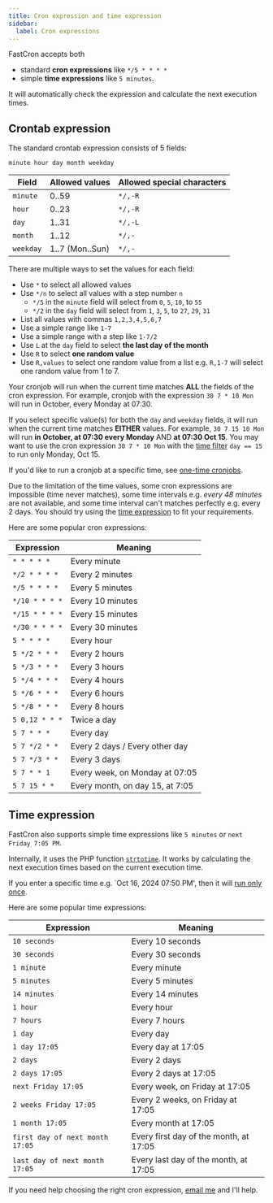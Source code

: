 ```yaml
---
title: Cron expression and time expression
sidebar:
  label: Cron expressions
---
```


FastCron accepts both

- standard **cron expressions** like `*/5 * * * *`
- simple **time expressions** like `5 minutes`.

It will automatically check the expression and calculate the next execution times.

## Crontab expression

The standard crontab expression consists of 5 fields:

```
minute hour day month weekday
```

| Field     | Allowed values  | Allowed special characters |
| --------- | --------------- | -------------------------- |
| `minute`  | 0..59           | `*/,-R`                    |
| `hour`    | 0..23           | `*/,-R`                    |
| `day`     | 1..31           | `*/,-L`                    |
| `month`   | 1..12           | `*/,-`                     |
| `weekday` | 1..7 (Mon..Sun) | `*/,-`                     |

There are multiple ways to set the values for each field:

- Use `*` to select all allowed values
- Use `*/n` to select all values with a step number `n`
  - `*/5` in the `minute` field will select from `0`, `5`, `10`, to `55`
  - `*/2` in the `day` field will select from `1`, `3`, `5`, to `27`, `29`, `31`
- List all values with commas `1,2,3,4,5,6,7`
- Use a simple range like `1-7`
- Use a simple range with a step like `1-7/2`
- Use `L` at the `day` field to select **the last day of the month**
- Use `R` to select **one random value**
- Use `R,values` to select one random value from a list e.g. `R,1-7` will select one random value from 1 to 7.

Your cronjob will run when the current time matches **ALL** the fields of the cron expression.
For example, cronjob with the expression `30 7 * 10 Mon` will run in October, every Monday at 07:30.

If you select specific value(s) for both the `day` and `weekday` fields, it will run when the current time matches **EITHER** values.
For example, `30 7 15 10 Mon` will run **in October, at 07:30 every Monday** AND **at 07:30 Oct 15**.
You may want to use the cron expression `30 7 * 10 Mon` with the [time filter](/blog/time-filter) `day == 15` to run only Monday, Oct 15.

If you'd like to run a cronjob at a specific time, see [one-time cronjobs](/guides/one-time-cronjobs).

Due to the limitation of the time values, some cron expressions are impossible (time never matches),
some time intervals e.g. _every 48 minutes_ are not available,
and some time interval can't matches perfectly e.g. every 2 days.
You should try using the [time expression](#time-expression) to fit your requirements.

Here are some popular cron expressions:

| Expression     | Meaning                         |
| -------------- | ------------------------------- |
| `* * * * *`    | Every minute                    |
| `*/2 * * * *`  | Every 2 minutes                 |
| `*/5 * * * *`  | Every 5 minutes                 |
| `*/10 * * * *` | Every 10 minutes                |
| `*/15 * * * *` | Every 15 minutes                |
| `*/30 * * * *` | Every 30 minutes                |
| `5 * * * *`    | Every hour                      |
| `5 */2 * * *`  | Every 2 hours                   |
| `5 */3 * * *`  | Every 3 hours                   |
| `5 */4 * * *`  | Every 4 hours                   |
| `5 */6 * * *`  | Every 6 hours                   |
| `5 */8 * * *`  | Every 8 hours                   |
| `5 0,12 * * *` | Twice a day                     |
| `5 7 * * *`    | Every day                       |
| `5 7 */2 * *`  | Every 2 days / Every other day  |
| `5 7 */3 * *`  | Every 3 days                    |
| `5 7 * * 1`    | Every week, on Monday at 07:05  |
| `5 7 15 * *`   | Every month, on day 15, at 7:05 |

## Time expression

FastCron also supports simple time expressions like `5 minutes` or `next Friday 7:05 PM`.

Internally, it uses the PHP function
<a href="https://www.php.net/manual/en/function.strtotime.php" target="_blank" rel="nofollow">`strtotime`</a>.
It works by calculating the next execution times based on the current execution time.

If you enter a specific time e.g. `Oct 16, 2024 07:50 PM', then it will [run only once](/guides/one-time-cronjobs).

Here are some popular time expressions:

| Expression                      | Meaning                                |
| ------------------------------- | -------------------------------------- |
| `10 seconds`                    | Every 10 seconds                       |
| `30 seconds`                    | Every 30 seconds                       |
| `1 minute`                      | Every minute                           |
| `5 minutes`                     | Every 5 minutes                        |
| `14 minutes`                    | Every 14 minutes                       |
| `1 hour`                        | Every hour                             |
| `7 hours`                       | Every 7 hours                          |
| `1 day`                         | Every day                              |
| `1 day 17:05`                   | Every day at 17:05                     |
| `2 days`                        | Every 2 days                           |
| `2 days 17:05`                  | Every 2 days at 17:05                  |
| `next Friday 17:05`             | Every week, on Friday at 17:05         |
| `2 weeks Friday 17:05`          | Every 2 weeks, on Friday at 17:05      |
| `1 month 17:05`                 | Every month at 17:05                   |
| `first day of next month 17:05` | Every first day of the month, at 17:05 |
| `last day of next month 17:05`  | Every last day of the month, at 17:05  |

If you need help choosing the right cron expression, [email me](mailto:support@fastcron.com) and I'll help.
